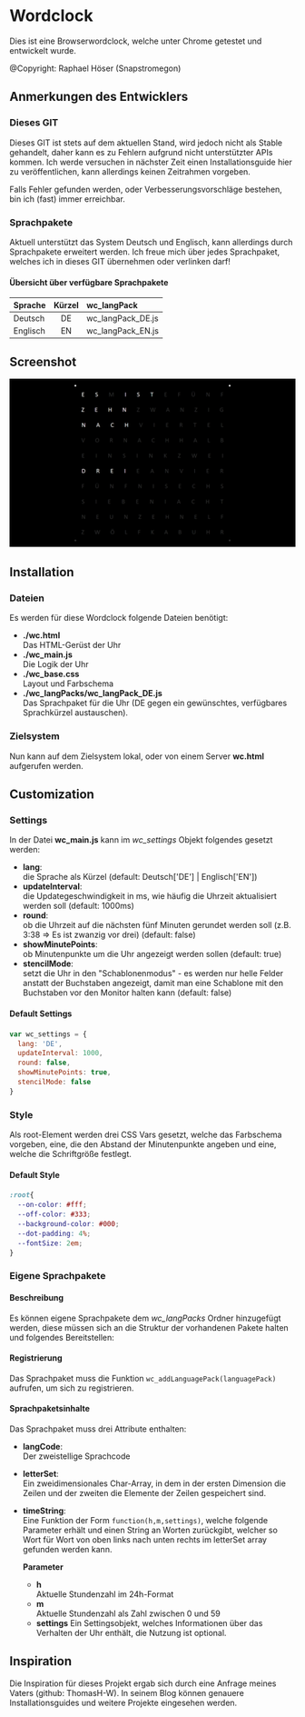 # Wordclock
Dies ist eine Browserwordclock, welche unter Chrome getestet und entwickelt wurde.

@Copyright: Raphael Höser (Snapstromegon)

## Anmerkungen des Entwicklers

### Dieses GIT
Dieses GIT ist stets auf dem aktuellen Stand, wird jedoch nicht als Stable gehandelt, daher kann es zu Fehlern aufgrund nicht unterstützter APIs kommen. Ich werde versuchen in nächster Zeit einen Installationsguide hier zu veröffentlichen, kann allerdings keinen Zeitrahmen vorgeben.

Falls Fehler gefunden werden, oder Verbesserungsvorschläge bestehen, bin ich (fast) immer erreichbar.

### Sprachpakete
Aktuell unterstützt das System Deutsch und Englisch, kann allerdings durch Sprachpakete erweitert werden.
Ich freue mich über jedes Sprachpaket, welches ich in dieses GIT übernehmen oder verlinken darf!


#### Übersicht über verfügbare Sprachpakete
| Sprache  | Kürzel | wc_langPack       |
| :------- |:------:|:----------------- |
| Deutsch  | DE     | wc_langPack_DE.js |
| Englisch | EN     | wc_langPack_EN.js |

## Screenshot

![Screenshot unter Google Chrome 59, Win 10 64Bit](./screenshot.png)


## Installation

### Dateien

Es werden für diese Wordclock folgende Dateien benötigt:
- **./wc.html**  
  Das HTML-Gerüst der Uhr
- **./wc_main.js**  
  Die Logik der Uhr
- **./wc_base.css**  
  Layout und Farbschema
- **./wc_langPacks/wc_langPack_DE.js**  
  Das Sprachpaket für die Uhr (DE gegen ein gewünschtes, verfügbares Sprachkürzel austauschen).

### Zielsystem

Nun kann auf dem Zielsystem lokal, oder von einem Server **wc.html** aufgerufen werden.

## Customization

### Settings
In der Datei **wc_main.js** kann im _wc_settings_ Objekt folgendes gesetzt werden:
- **lang**:  
  die Sprache als Kürzel (default: Deutsch['DE'] | Englisch['EN'])
- **updateInterval**:  
  die Updategeschwindigkeit in ms, wie häufig die Uhrzeit aktualisiert werden soll (default: 1000ms)
- **round**:  
  ob die Uhrzeit auf die nächsten fünf Minuten gerundet werden soll (z.B. 3:38 => Es ist zwanzig vor drei) (default: false)
- **showMinutePoints**:  
  ob Minutenpunkte um die Uhr angezeigt werden sollen (default: true)
- **stencilMode**:  
  setzt die Uhr in den "Schablonenmodus" - es werden nur helle Felder anstatt der Buchstaben angezeigt, damit man eine Schablone mit den Buchstaben vor den Monitor halten kann (default: false)

#### Default Settings
```javascript
var wc_settings = {
  lang: 'DE',
  updateInterval: 1000,
  round: false,
  showMinutePoints: true,
  stencilMode: false
}
```

### Style
Als root-Element werden drei CSS Vars gesetzt, welche das Farbschema vorgeben, eine, die den Abstand der Minutenpunkte angeben und eine, welche die Schriftgröße festlegt.

#### Default Style
```css
:root{
  --on-color: #fff;
  --off-color: #333;
  --background-color: #000;
  --dot-padding: 4%;
  --fontSize: 2em;
}
```

### Eigene Sprachpakete

#### Beschreibung
Es können eigene Sprachpakete dem _wc_langPacks_ Ordner hinzugefügt werden, diese müssen sich an die Struktur der vorhandenen Pakete halten und folgendes Bereitstellen:

#### Registrierung
Das Sprachpaket muss die Funktion `wc_addLanguagePack(languagePack)` aufrufen, um sich zu registrieren.

#### Sprachpaketsinhalte
Das Sprachpaket muss drei Attribute enthalten:
- **langCode**:  
  Der zweistellige Sprachcode
- **letterSet**:  
  Ein zweidimensionales Char-Array, in dem in der ersten Dimension die Zeilen und der zweiten die Elemente der Zeilen gespeichert sind.
- **timeString**:  
  Eine Funktion der Form `function(h,m,settings)`, welche folgende Parameter erhält und einen String an Worten zurückgibt, welcher so Wort für Wort von oben links nach unten rechts im letterSet array gefunden werden kann.
  
  **Parameter**

  - **h**  
    Aktuelle Stundenzahl im 24h-Format
  - **m**  
    Aktuelle Stundenzahl als Zahl zwischen 0 und 59
  - **settings**
    Ein Settingsobjekt, welches Informationen über das Verhalten der Uhr enthält, die Nutzung ist optional.

## Inspiration
Die Inspiration für dieses Projekt ergab sich durch eine Anfrage meines Vaters (github: ThomasH-W). In seinem Blog können genauere Installationsguides und weitere Projekte eingesehen werden.